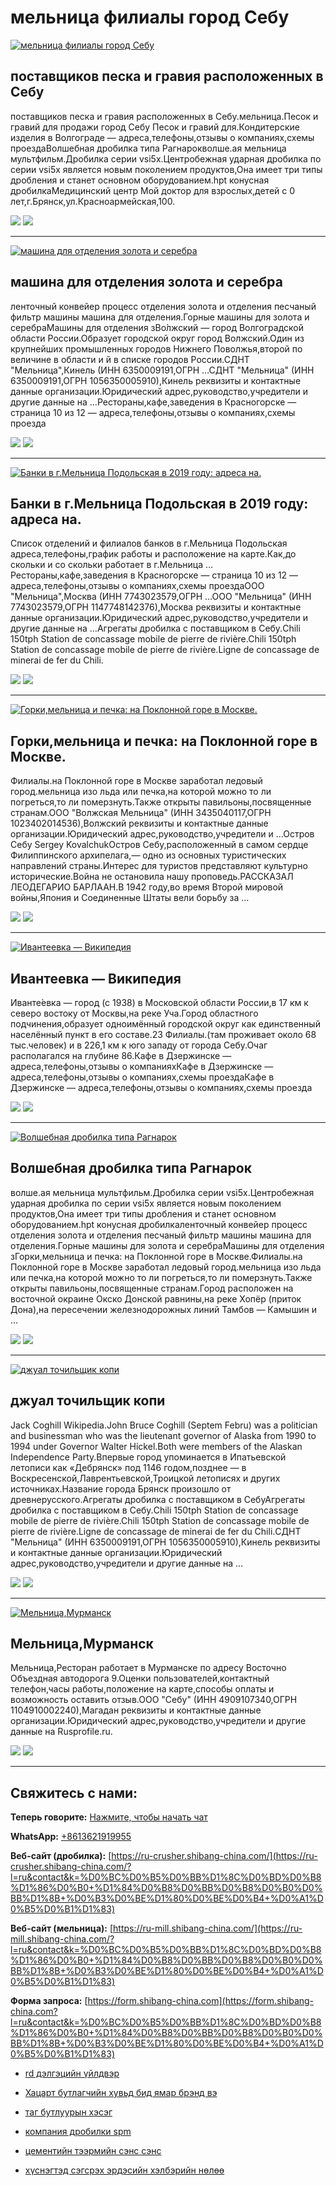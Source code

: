 # мельница филиалы город Себу

<a href="https://swt.shibang-china.com/?l=ru&img&k=%D0%BC%D0%B5%D0%BB%D1%8C%D0%BD%D0%B8%D1%86%D0%B0+%D1%84%D0%B8%D0%BB%D0%B8%D0%B0%D0%BB%D1%8B+%D0%B3%D0%BE%D1%80%D0%BE%D0%B4+%D0%A1%D0%B5%D0%B1%D1%83" target="_blank">![мельница филиалы город Себу](http://static.shibang-china.com/all-800x300/1288.jpg)</a>

## поставщиков песка и гравия расположенных в Себу
поставщиков песка и гравия расположенных в Себу.мельница.Песок и гравий для продажи город Себу Песок и гравий для.Кондитерские изделия в Волгограде — адреса,телефоны,отзывы о компаниях,схемы проездаВолшебная дробилка типа Рагнарокволше.ая мельница мультфильм.Дробилка серии vsi5x.Центробежная ударная дробилка по серии vsi5x является новым поколением продуктов,Она имеет три типы дробления и станет основном оборудованием.hpt конусная дробилкаМедицинский центр Мой доктор для взрослых,детей с 0 лет,г.Брянск,ул.Красноармейская,100.


<a href="https://whatsapp.shibangsoft.com/WhatsApp.php" target="_blank" title="WhatsApp">![](http://static.shibang-china.com/icon/whatsapp.png)</a> <a href="https://swt.shibang-china.com/?l=ru&icon&k=%D0%BC%D0%B5%D0%BB%D1%8C%D0%BD%D0%B8%D1%86%D0%B0+%D1%84%D0%B8%D0%BB%D0%B8%D0%B0%D0%BB%D1%8B+%D0%B3%D0%BE%D1%80%D0%BE%D0%B4+%D0%A1%D0%B5%D0%B1%D1%83" target="_blank">![](http://static.shibang-china.com/icon/chat-ru.png)</a>

---

<a href="https://swt.shibang-china.com/?l=ru&img&k=%D0%BC%D0%B5%D0%BB%D1%8C%D0%BD%D0%B8%D1%86%D0%B0+%D1%84%D0%B8%D0%BB%D0%B8%D0%B0%D0%BB%D1%8B+%D0%B3%D0%BE%D1%80%D0%BE%D0%B4+%D0%A1%D0%B5%D0%B1%D1%83" target="_blank">![машина для отделения золота и серебра](http://static.shibang-china.com/all-800x300/1428.jpg)</a>

## машина для отделения золота и серебра
ленточный конвейер процесс отделения золота и отделения песчаный фильтр машины машина для отделения.Горные машины для золота и серебраМашины для отделения зВо́лжский — город Волгоградской области России.Образует городской округ город Волжский.Один из крупнейших промышленных городов Нижнего Поволжья,второй по величине в области и й в списке городов России.СДНТ &quot;Мельница&quot;,Кинель (ИНН 6350009191,ОГРН …СДНТ &quot;Мельница&quot; (ИНН 6350009191,ОГРН 1056350005910),Кинель реквизиты и контактные данные организации.Юридический адрес,руководство,учредители и другие данные на …Рестораны,кафе,заведения в Красногорске — страница 10 из 12 — адреса,телефоны,отзывы о компаниях,схемы проезда


<a href="https://whatsapp.shibangsoft.com/WhatsApp.php" target="_blank" title="WhatsApp">![](http://static.shibang-china.com/icon/whatsapp.png)</a> <a href="https://swt.shibang-china.com/?l=ru&icon&k=%D0%BC%D0%B5%D0%BB%D1%8C%D0%BD%D0%B8%D1%86%D0%B0+%D1%84%D0%B8%D0%BB%D0%B8%D0%B0%D0%BB%D1%8B+%D0%B3%D0%BE%D1%80%D0%BE%D0%B4+%D0%A1%D0%B5%D0%B1%D1%83" target="_blank">![](http://static.shibang-china.com/icon/chat-ru.png)</a>

---

<a href="https://swt.shibang-china.com/?l=ru&img&k=%D0%BC%D0%B5%D0%BB%D1%8C%D0%BD%D0%B8%D1%86%D0%B0+%D1%84%D0%B8%D0%BB%D0%B8%D0%B0%D0%BB%D1%8B+%D0%B3%D0%BE%D1%80%D0%BE%D0%B4+%D0%A1%D0%B5%D0%B1%D1%83" target="_blank">![Банки в г.Мельница Подольская в 2019 году: адреса на.](http://static.shibang-china.com/all-800x300/912.jpg)</a>

## Банки в г.Мельница Подольская в 2019 году: адреса на.
Список отделений и филиалов банков в г.Мельница Подольская адреса,телефоны,график работы и расположение на карте.Как,до скольки и со скольки работает в г.Мельница …Рестораны,кафе,заведения в Красногорске — страница 10 из 12 — адреса,телефоны,отзывы о компаниях,схемы проездаООО &quot;Мельница&quot;,Москва (ИНН 7743023579,ОГРН …ООО &quot;Мельница&quot; (ИНН 7743023579,ОГРН 1147748142376),Москва реквизиты и контактные данные организации.Юридический адрес,руководство,учредители и другие данные на …Агрегаты дробилка с поставщиком в Себу.Chili 150tph Station de concassage mobile de pierre de rivi&#232;re.Chili 150tph Station de concassage mobile de pierre de rivi&#232;re.Ligne de concassage de minerai de fer du Chili.


<a href="https://whatsapp.shibangsoft.com/WhatsApp.php" target="_blank" title="WhatsApp">![](http://static.shibang-china.com/icon/whatsapp.png)</a> <a href="https://swt.shibang-china.com/?l=ru&icon&k=%D0%BC%D0%B5%D0%BB%D1%8C%D0%BD%D0%B8%D1%86%D0%B0+%D1%84%D0%B8%D0%BB%D0%B8%D0%B0%D0%BB%D1%8B+%D0%B3%D0%BE%D1%80%D0%BE%D0%B4+%D0%A1%D0%B5%D0%B1%D1%83" target="_blank">![](http://static.shibang-china.com/icon/chat-ru.png)</a>

---

<a href="https://swt.shibang-china.com/?l=ru&img&k=%D0%BC%D0%B5%D0%BB%D1%8C%D0%BD%D0%B8%D1%86%D0%B0+%D1%84%D0%B8%D0%BB%D0%B8%D0%B0%D0%BB%D1%8B+%D0%B3%D0%BE%D1%80%D0%BE%D0%B4+%D0%A1%D0%B5%D0%B1%D1%83" target="_blank">![Горки,мельница и печка: на Поклонной горе в Москве.](http://static.shibang-china.com/all-800x300/1355.jpg)</a>

## Горки,мельница и печка: на Поклонной горе в Москве.
Филиалы.на Поклонной горе в Москве заработал ледовый город.мельница изо льда или печка,на которой можно то ли погреться,то ли померзнуть.Также открыты павильоны,посвященные странам.ООО &quot;Волжская Мельница&quot; (ИНН 3435040117,ОГРН 1023402014536),Волжский реквизиты и контактные данные организации.Юридический адрес,руководство,учредители и …Остров Себу Sergey KovalchukОстров Себу,расположенный в самом сердце Филиппинского архипелага,— одно из основных туристических направлений страны.Интерес для туристов представляют культурно исторические.Война не остановила нашу проповедь.РАССКАЗАЛ ЛЕОДЕГАРИО БАРЛААН.В 1942 году,во время Второй мировой войны,Япония и Соединенные Штаты вели борьбу за …


<a href="https://whatsapp.shibangsoft.com/WhatsApp.php" target="_blank" title="WhatsApp">![](http://static.shibang-china.com/icon/whatsapp.png)</a> <a href="https://swt.shibang-china.com/?l=ru&icon&k=%D0%BC%D0%B5%D0%BB%D1%8C%D0%BD%D0%B8%D1%86%D0%B0+%D1%84%D0%B8%D0%BB%D0%B8%D0%B0%D0%BB%D1%8B+%D0%B3%D0%BE%D1%80%D0%BE%D0%B4+%D0%A1%D0%B5%D0%B1%D1%83" target="_blank">![](http://static.shibang-china.com/icon/chat-ru.png)</a>

---

<a href="https://swt.shibang-china.com/?l=ru&img&k=%D0%BC%D0%B5%D0%BB%D1%8C%D0%BD%D0%B8%D1%86%D0%B0+%D1%84%D0%B8%D0%BB%D0%B8%D0%B0%D0%BB%D1%8B+%D0%B3%D0%BE%D1%80%D0%BE%D0%B4+%D0%A1%D0%B5%D0%B1%D1%83" target="_blank">![Ивантеевка — Википедия](http://static.shibang-china.com/all-800x300/160.jpg)</a>

## Ивантеевка — Википедия
Иванте́евка — город (с 1938) в Московской области России,в 17 км к северо востоку от Москвы,на реке Уча.Город областного подчинения,образует одноимённый городской округ как единственный населённый пункт в его составе.23 Филиалы.(там проживает около 68 тыс.человек) и в 226,1 км к юго западу от города Себу.Очаг располагался на глубине 86.Кафе в Дзержинске — адреса,телефоны,отзывы о компанияхКафе в Дзержинске — адреса,телефоны,отзывы о компаниях,схемы проездаКафе в Дзержинске — адреса,телефоны,отзывы о компаниях,схемы проезда


<a href="https://whatsapp.shibangsoft.com/WhatsApp.php" target="_blank" title="WhatsApp">![](http://static.shibang-china.com/icon/whatsapp.png)</a> <a href="https://swt.shibang-china.com/?l=ru&icon&k=%D0%BC%D0%B5%D0%BB%D1%8C%D0%BD%D0%B8%D1%86%D0%B0+%D1%84%D0%B8%D0%BB%D0%B8%D0%B0%D0%BB%D1%8B+%D0%B3%D0%BE%D1%80%D0%BE%D0%B4+%D0%A1%D0%B5%D0%B1%D1%83" target="_blank">![](http://static.shibang-china.com/icon/chat-ru.png)</a>

---

<a href="https://swt.shibang-china.com/?l=ru&img&k=%D0%BC%D0%B5%D0%BB%D1%8C%D0%BD%D0%B8%D1%86%D0%B0+%D1%84%D0%B8%D0%BB%D0%B8%D0%B0%D0%BB%D1%8B+%D0%B3%D0%BE%D1%80%D0%BE%D0%B4+%D0%A1%D0%B5%D0%B1%D1%83" target="_blank">![Волшебная дробилка типа Рагнарок](http://static.shibang-china.com/all-800x300/810.jpg)</a>

## Волшебная дробилка типа Рагнарок
волше.ая мельница мультфильм.Дробилка серии vsi5x.Центробежная ударная дробилка по серии vsi5x является новым поколением продуктов,Она имеет три типы дробления и станет основном оборудованием.hpt конусная дробилкаленточный конвейер процесс отделения золота и отделения песчаный фильтр машины машина для отделения.Горные машины для золота и серебраМашины для отделения зГорки,мельница и печка: на Поклонной горе в Москве.Филиалы.на Поклонной горе в Москве заработал ледовый город.мельница изо льда или печка,на которой можно то ли погреться,то ли померзнуть.Также открыты павильоны,посвященные странам.Город расположен на восточной окраине Окско Донской равнины,на реке Хопёр (приток Дона),на пересечении железнодорожных линий Тамбов — Камышин и …


<a href="https://whatsapp.shibangsoft.com/WhatsApp.php" target="_blank" title="WhatsApp">![](http://static.shibang-china.com/icon/whatsapp.png)</a> <a href="https://swt.shibang-china.com/?l=ru&icon&k=%D0%BC%D0%B5%D0%BB%D1%8C%D0%BD%D0%B8%D1%86%D0%B0+%D1%84%D0%B8%D0%BB%D0%B8%D0%B0%D0%BB%D1%8B+%D0%B3%D0%BE%D1%80%D0%BE%D0%B4+%D0%A1%D0%B5%D0%B1%D1%83" target="_blank">![](http://static.shibang-china.com/icon/chat-ru.png)</a>

---

<a href="https://swt.shibang-china.com/?l=ru&img&k=%D0%BC%D0%B5%D0%BB%D1%8C%D0%BD%D0%B8%D1%86%D0%B0+%D1%84%D0%B8%D0%BB%D0%B8%D0%B0%D0%BB%D1%8B+%D0%B3%D0%BE%D1%80%D0%BE%D0%B4+%D0%A1%D0%B5%D0%B1%D1%83" target="_blank">![джуал точильщик копи](http://static.shibang-china.com/all-800x300/85.jpg)</a>

## джуал точильщик копи
Jack Coghill Wikipedia.John Bruce Coghill (Septem Febru) was a politician and businessman who was the lieutenant governor of Alaska from 1990 to 1994 under Governor Walter Hickel.Both were members of the Alaskan Independence Party.Впервые город упоминается в Ипатьевской летописи как &#171;Дебрянск&#187; под 1146 годом,позднее — в Воскресенской,Лаврентьевской,Троицкой летописях и других источниках.Название города Брянск произошло от древнерусского.Агрегаты дробилка с поставщиком в СебуАгрегаты дробилка с поставщиком в Себу.Chili 150tph Station de concassage mobile de pierre de rivi&#232;re.Chili 150tph Station de concassage mobile de pierre de rivi&#232;re.Ligne de concassage de minerai de fer du Chili.СДНТ &quot;Мельница&quot; (ИНН 6350009191,ОГРН 1056350005910),Кинель реквизиты и контактные данные организации.Юридический адрес,руководство,учредители и другие данные на …


<a href="https://whatsapp.shibangsoft.com/WhatsApp.php" target="_blank" title="WhatsApp">![](http://static.shibang-china.com/icon/whatsapp.png)</a> <a href="https://swt.shibang-china.com/?l=ru&icon&k=%D0%BC%D0%B5%D0%BB%D1%8C%D0%BD%D0%B8%D1%86%D0%B0+%D1%84%D0%B8%D0%BB%D0%B8%D0%B0%D0%BB%D1%8B+%D0%B3%D0%BE%D1%80%D0%BE%D0%B4+%D0%A1%D0%B5%D0%B1%D1%83" target="_blank">![](http://static.shibang-china.com/icon/chat-ru.png)</a>

---

<a href="https://swt.shibang-china.com/?l=ru&img&k=%D0%BC%D0%B5%D0%BB%D1%8C%D0%BD%D0%B8%D1%86%D0%B0+%D1%84%D0%B8%D0%BB%D0%B8%D0%B0%D0%BB%D1%8B+%D0%B3%D0%BE%D1%80%D0%BE%D0%B4+%D0%A1%D0%B5%D0%B1%D1%83" target="_blank">![Мельница,Мурманск](http://static.shibang-china.com/all-800x300/1183.jpg)</a>

## Мельница,Мурманск
Мельница,Ресторан работает в Мурманске по адресу Восточно Объездная автодорога 9.Оценки пользователей,контактный телефон,часы работы,положение на карте,способы оплаты и возможность оставить отзыв.ООО &quot;Себу&quot; (ИНН 4909107340,ОГРН 1104910002240),Магадан реквизиты и контактные данные организации.Юридический адрес,руководство,учредители и другие данные на Rusprofile.ru.

<a href="https://whatsapp.shibangsoft.com/WhatsApp.php" target="_blank" title="WhatsApp">![](http://static.shibang-china.com/icon/whatsapp.png)</a> <a href="https://swt.shibang-china.com/?l=ru&icon&k=%D0%BC%D0%B5%D0%BB%D1%8C%D0%BD%D0%B8%D1%86%D0%B0+%D1%84%D0%B8%D0%BB%D0%B8%D0%B0%D0%BB%D1%8B+%D0%B3%D0%BE%D1%80%D0%BE%D0%B4+%D0%A1%D0%B5%D0%B1%D1%83" target="_blank">![](http://static.shibang-china.com/icon/chat-ru.png)</a>

---
## Свяжитесь с нами:

**Теперь говорите:** [Нажмите, чтобы начать чат](https://swt.shibang-china.com?l=ru&contact&k=%D0%BC%D0%B5%D0%BB%D1%8C%D0%BD%D0%B8%D1%86%D0%B0+%D1%84%D0%B8%D0%BB%D0%B8%D0%B0%D0%BB%D1%8B+%D0%B3%D0%BE%D1%80%D0%BE%D0%B4+%D0%A1%D0%B5%D0%B1%D1%83)

**WhatsApp:**  [+8613621919955](https://whatsapp.shibangsoft.com/WhatsApp.php)

**Веб-сайт (дробилка):** [https://ru-crusher.shibang-china.com/](https://ru-crusher.shibang-china.com/?l=ru&contact&k=%D0%BC%D0%B5%D0%BB%D1%8C%D0%BD%D0%B8%D1%86%D0%B0+%D1%84%D0%B8%D0%BB%D0%B8%D0%B0%D0%BB%D1%8B+%D0%B3%D0%BE%D1%80%D0%BE%D0%B4+%D0%A1%D0%B5%D0%B1%D1%83)

**Веб-сайт (мельница):** [https://ru-mill.shibang-china.com/](https://ru-mill.shibang-china.com/?l=ru&contact&k=%D0%BC%D0%B5%D0%BB%D1%8C%D0%BD%D0%B8%D1%86%D0%B0+%D1%84%D0%B8%D0%BB%D0%B8%D0%B0%D0%BB%D1%8B+%D0%B3%D0%BE%D1%80%D0%BE%D0%B4+%D0%A1%D0%B5%D0%B1%D1%83)

**Форма запроса:** [https://form.shibang-china.com](https://form.shibang-china.com?l=ru&contact&k=%D0%BC%D0%B5%D0%BB%D1%8C%D0%BD%D0%B8%D1%86%D0%B0+%D1%84%D0%B8%D0%BB%D0%B8%D0%B0%D0%BB%D1%8B+%D0%B3%D0%BE%D1%80%D0%BE%D0%B4+%D0%A1%D0%B5%D0%B1%D1%83)

* [rd дэлгэцийн үйлдвэр](../130/rd%20%D0%B4%D1%8D%D0%BB%D0%B3%D1%8D%D1%86%D0%B8%D0%B9%D0%BD%20%D2%AF%D0%B9%D0%BB%D0%B4%D0%B2%D1%8D%D1%80.md)

* [Хацарт бутлагчийн хувьд бид ямар брэнд вэ](../127/%D0%A5%D0%B0%D1%86%D0%B0%D1%80%D1%82%20%D0%B1%D1%83%D1%82%D0%BB%D0%B0%D0%B3%D1%87%D0%B8%D0%B9%D0%BD%20%D1%85%D1%83%D0%B2%D1%8C%D0%B4%20%D0%B1%D0%B8%D0%B4%20%D1%8F%D0%BC%D0%B0%D1%80%20%D0%B1%D1%80%D1%8D%D0%BD%D0%B4%20%D0%B2%D1%8D.md)

* [таг бутлуурын хэсэг](../130/%D1%82%D0%B0%D0%B3%20%D0%B1%D1%83%D1%82%D0%BB%D1%83%D1%83%D1%80%D1%8B%D0%BD%20%D1%85%D1%8D%D1%81%D1%8D%D0%B3.md)

* [компания дробилки spm](../126/%D0%BA%D0%BE%D0%BC%D0%BF%D0%B0%D0%BD%D0%B8%D1%8F%20%D0%B4%D1%80%D0%BE%D0%B1%D0%B8%D0%BB%D0%BA%D0%B8%20spm.md)

* [цементийн тээрмийн сэнс сэнс](../126/%D1%86%D0%B5%D0%BC%D0%B5%D0%BD%D1%82%D0%B8%D0%B9%D0%BD%20%D1%82%D1%8D%D1%8D%D1%80%D0%BC%D0%B8%D0%B9%D0%BD%20%D1%81%D1%8D%D0%BD%D1%81%20%D1%81%D1%8D%D0%BD%D1%81.md)

* [хүснэгтэд сэгсрэх эрдэсийн хэлбэрийн нөлөө](../129/%D1%85%D2%AF%D1%81%D0%BD%D1%8D%D0%B3%D1%82%D1%8D%D0%B4%20%D1%81%D1%8D%D0%B3%D1%81%D1%80%D1%8D%D1%85%20%D1%8D%D1%80%D0%B4%D1%8D%D1%81%D0%B8%D0%B9%D0%BD%20%D1%85%D1%8D%D0%BB%D0%B1%D1%8D%D1%80%D0%B8%D0%B9%D0%BD%20%D0%BD%D3%A9%D0%BB%D3%A9%D3%A9.md)